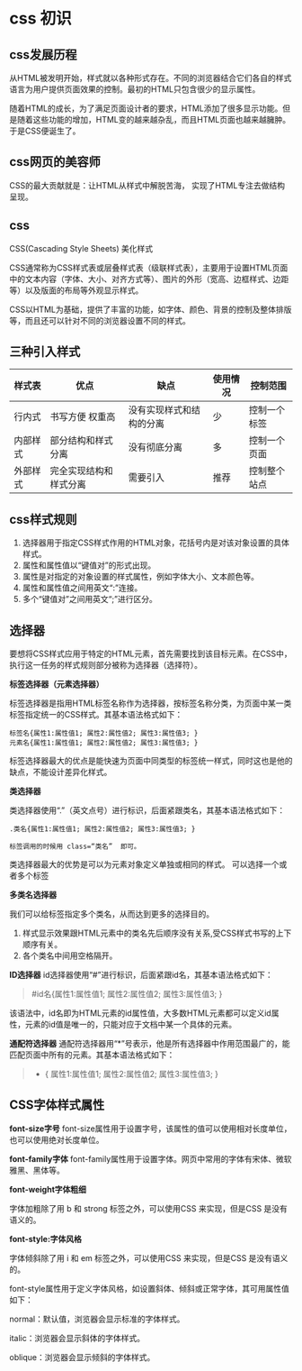 # css 初识
## css发展历程
从HTML被发明开始，样式就以各种形式存在。不同的浏览器结合它们各自的样式语言为用户提供页面效果的控制。最初的HTML只包含很少的显示属性。

随着HTML的成长，为了满足页面设计者的要求，HTML添加了很多显示功能。但是随着这些功能的增加，HTML变的越来越杂乱，而且HTML页面也越来越臃肿。于是CSS便诞生了。
## css网页的美容师
CSS的最大贡献就是：让HTML从样式中解脱苦海，  实现了HTML专注去做结构呈现。
## css
CSS(Cascading Style Sheets)    美化样式

CSS通常称为CSS样式表或层叠样式表（级联样式表），主要用于设置HTML页面中的文本内容（字体、大小、对齐方式等）、图片的外形（宽高、边框样式、边距等）以及版面的布局等外观显示样式。

CSS以HTML为基础，提供了丰富的功能，如字体、颜色、背景的控制及整体排版等，而且还可以针对不同的浏览器设置不同的样式。
## 三种引入样式
| 样式表   | 优点                   | 缺点                     | 使用情况 | 控制范围     |
| -------- | ---------------------- | ------------------------ | -------- | ------------ |
| 行内式   | 书写方便 权重高        | 没有实现样式和结构的分离 | 少       | 控制一个标签 |
| 内部样式 | 部分结构和样式分离     | 没有彻底分离             | 多       | 控制一个页面 |
| 外部样式 | 完全实现结构和样式分离 | 需要引入                 | 推荐     | 控制整个站点 |
## css样式规则
1. 选择器用于指定CSS样式作用的HTML对象，花括号内是对该对象设置的具体样式。
2. 属性和属性值以“键值对”的形式出现。
3. 属性是对指定的对象设置的样式属性，例如字体大小、文本颜色等。
4. 属性和属性值之间用英文“:”连接。
5. 多个“键值对”之间用英文“;”进行区分。
## 选择器
要想将CSS样式应用于特定的HTML元素，首先需要找到该目标元素。在CSS中，执行这一任务的样式规则部分被称为选择器（选择符）。

**标签选择器（元素选择器）**

标签选择器是指用HTML标签名称作为选择器，按标签名称分类，为页面中某一类标签指定统一的CSS样式。其基本语法格式如下：
~~~
标签名{属性1:属性值1; 属性2:属性值2; 属性3:属性值3; }  
元素名{属性1:属性值1; 属性2:属性值2; 属性3:属性值3; }
~~~
标签选择器最大的优点是能快速为页面中同类型的标签统一样式，同时这也是他的缺点，不能设计差异化样式。

**类选择器**

类选择器使用“.”（英文点号）进行标识，后面紧跟类名，其基本语法格式如下：
~~~
.类名{属性1:属性值1; 属性2:属性值2; 属性3:属性值3; }

标签调用的时候用 class=“类名”  即可。
~~~
类选择器最大的优势是可以为元素对象定义单独或相同的样式。 可以选择一个或者多个标签

**多类名选择器**

我们可以给标签指定多个类名，从而达到更多的选择目的。
1. 样式显示效果跟HTML元素中的类名先后顺序没有关系,受CSS样式书写的上下顺序有关。
2. 各个类名中间用空格隔开。

**ID选择器**
id选择器使用“#”进行标识，后面紧跟id名，其基本语法格式如下：
>#id名{属性1:属性值1; 属性2:属性值2; 属性3:属性值3; }

该语法中，id名即为HTML元素的id属性值，大多数HTML元素都可以定义id属性，元素的id值是唯一的，只能对应于文档中某一个具体的元素。

**通配符选择器**
通配符选择器用“*”号表示，他是所有选择器中作用范围最广的，能匹配页面中所有的元素。其基本语法格式如下：
>* { 属性1:属性值1; 属性2:属性值2; 属性3:属性值3; }

## CSS字体样式属性
**font-size字号**
font-size属性用于设置字号，该属性的值可以使用相对长度单位，也可以使用绝对长度单位。

**font-family字体**
font-family属性用于设置字体。网页中常用的字体有宋体、微软雅黑、黑体等。

**font-weight字体粗细**

字体加粗除了用 b  和 strong 标签之外，可以使用CSS 来实现，但是CSS 是没有语义的。

**font-style:字体风格**

字体倾斜除了用 i  和 em 标签之外，可以使用CSS 来实现，但是CSS 是没有语义的。

font-style属性用于定义字体风格，如设置斜体、倾斜或正常字体，其可用属性值如下：

normal：默认值，浏览器会显示标准的字体样式。

italic：浏览器会显示斜体的字体样式。

oblique：浏览器会显示倾斜的字体样式。